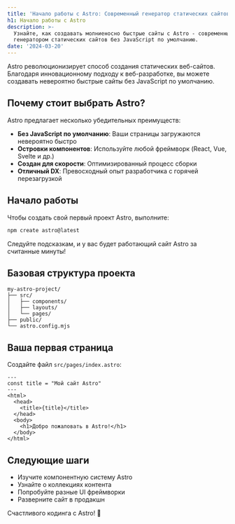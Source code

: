 ```yaml
---
title: 'Начало работы с Astro: Современный генератор статических сайтов'
h1: Начало работы с Astro
description: >-
  Узнайте, как создавать молниеносно быстрые сайты с Astro - современным
  генератором статических сайтов без JavaScript по умолчанию.
date: '2024-03-20'
---
```

Astro революционизирует способ создания статических веб-сайтов. Благодаря инновационному подходу к веб-разработке, вы можете создавать невероятно быстрые сайты без JavaScript по умолчанию.
## Почему стоит выбрать Astro?

Astro предлагает несколько убедительных преимуществ:

- **Без JavaScript по умолчанию**: Ваши страницы загружаются невероятно быстро
- **Островки компонентов**: Используйте любой фреймворк (React, Vue, Svelte и др.)
- **Создан для скорости**: Оптимизированный процесс сборки
- **Отличный DX**: Превосходный опыт разработчика с горячей перезагрузкой

## Начало работы

Чтобы создать свой первый проект Astro, выполните:

```bash
npm create astro@latest
```

Следуйте подсказкам, и у вас будет работающий сайт Astro за считанные минуты!

## Базовая структура проекта

```
my-astro-project/
├── src/
│   ├── components/
│   ├── layouts/
│   └── pages/
├── public/
└── astro.config.mjs
```

## Ваша первая страница

Создайте файл `src/pages/index.astro`:

```astro
---
const title = "Мой сайт Astro"
---
<html>
  <head>
    <title>{title}</title>
  </head>
  <body>
    <h1>Добро пожаловать в Astro!</h1>
  </body>
</html>
```

## Следующие шаги

- Изучите компонентную систему Astro
- Узнайте о коллекциях контента
- Попробуйте разные UI фреймворки
- Разверните сайт в продакшн

Счастливого кодинга с Astro! 🚀

